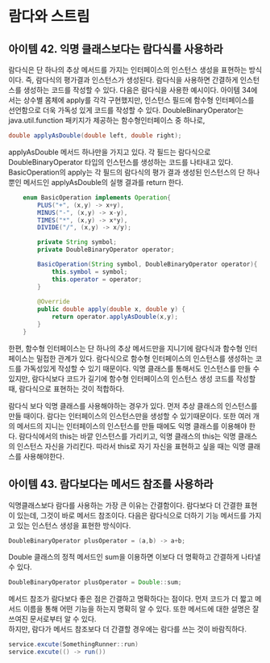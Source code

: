 
# 람다와 스트림
## 아이템 42. 익명 클래스보다는 람다식를 사용하라
람다식은 단 하나의 추상 메서드를 가지는 인터페이스의 인스턴스 생성을 표현하는 방식이다. 즉, 람다식의 평가결과 인스턴스가 생성된다. 람다식을 사용하면 간결하게 인스턴스를 생성하는 코드를 작성할 수 있다. 
다음은 람다식을 사용한 예시이다. 아이템 34에서는 상수별 몸체에 apply를 각각 구현했지만, 인스턴스 필드에 함수형 인터페이스를 선언함으로 더욱 가독성 있게 코드를 작성할 수 있다. DoubleBinaryOperator는 java.util.function 패키지가 제공하는 함수형인터페이스 중 하나로, 
```java
double applyAsDouble(double left, double right);
```
applyAsDouble 메서드 하나만을 가지고 있다. 각 필드는 람다식으로 DoubleBinaryOperator 타입의 인스턴스를 생성하는 코드를 나타내고 있다. BasicOperation의 apply는 각 필드의 람다식의 평가 결과 생성된 인스턴스의 단 하나 뿐인 메서드인 applyAsDouble의 실행 결과를 return 한다. 
```java
    enum BasicOperation implements Operation{
        PLUS("+", (x,y) -> x+y),
        MINUS("-", (x,y) -> x-y),
        TIMES("*", (x,y) -> x*y),
        DIVIDE("/", (x,y) -> x/y);

        private String symbol;
        private DoubleBinaryOperator operator;

        BasicOperation(String symbol, DoubleBinaryOperator operator){
            this.symbol = symbol;
            this.operator = operator;
        }
        
        @Override
        public double apply(double x, double y) {
            return operator.applyAsDouble(x,y);
        }
    }
```

한편, 함수형 인터페이스는 단 하나의 추상 메서드만을 지니기에 람다식과 함수형 인터페이스는 밀접한 관계가 있다. 람다식으로 함수형 인터페이스의 인스턴스를 생성하는 코드를 가독성있게 작성할 수 있기 때문이다. 
익명 클래스를 통해서도 인스턴스를 만들 수 있지만, 람다식보다 코드가 길기에 함수형 인터페이스의 인스턴스 생성 코드를 작성할 때, 람다식으로 표현하는 것이 적합하다. 

람다식 보다 익명 클래스를 사용해야하는 경우가 있다. 먼저 추상 클래스의 인스턴스를 만들 때이다. 람다는 인터페이스의 인스턴스만을 생성할 수 있기때문이다. 또한 여러 개의 메서드의 지니는 인터페이스의 인스턴스를 만들 때에도 익명 클래스를 이용해야 한다. 람다식에서의 this는 바깥 인스턴스를 가리키고, 익명 클래스의 this는 익명 클래스의 인스턴스 자신을 가리킨다. 따라서 this로 자기 자신을 표현하고 싶을 때는 익명 클래스를 사용해야한다. 

## 아이템 43. 람다보다는 메서드 참조를 사용하라
익명클래스보다 람다를 사용하는 가장 큰 이유는 간결함이다. 람다보다 더 간결한 표현이 있는데, 그것이 바로 메서드 참조이다. 다음은 람다식으로 더하기 기능 메서드를 가지고 있는 인스턴스 생성을 표현한 방식이다.
```java
DoubleBinaryOperator plusOperator = (a,b) -> a+b;

```
Double 클래스의 정적 메서드인 sum을 이용하면 이보다 더 명확하고 간결하게 나타낼 수 있다.
```java
DoubleBinaryOperator plusOperator = Double::sum;
```
메서드 참조가 람다보다 좋은 점은 간결하고 명확하다는 점이다. 먼저 코드가 더 짧고 메서드 이름을 통해 어떤 기능을 하는지 명확히 알 수 있다. 또한 메서드에 대한 설명은 잘 쓰여진 문서로부터 알 수 있다.  
하지만, 람다가 메서드 참조보다 더 간결할 경우에는 람다를 쓰는 것이 바람직하다.
```java
service.excute(SomethingRunner::run)
service.excute(() -> run())
```


